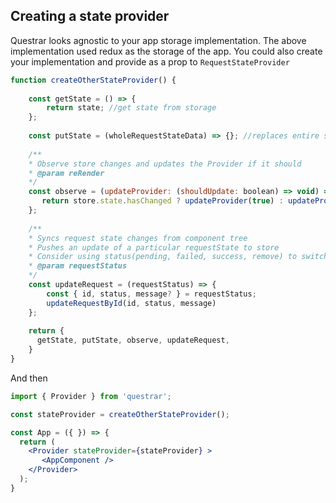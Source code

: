 
Creating a state provider
--
Questrar looks agnostic to your app storage implementation. The above implementation used redux as the storage of the app.
You could also create your implementation and provide as a prop to `RequestStateProvider`

```js
function createOtherStateProvider() {
    
    const getState = () => {
        return state; //get state from storage
    };
    
    const putState = (wholeRequestStateData) => {}; //replaces entire state
    
    /**
    * Observe store changes and updates the Provider if it should
    * @param reRender
    */
    const observe = (updateProvider: (shouldUpdate: boolean) => void) => {
       return store.state.hasChanged ? updateProvider(true) : updateProvider(false);
    };
    
    /**
    * Syncs request state changes from component tree
    * Pushes an update of a particular requestState to store
    * Consider using status(pending, failed, success, remove) to switch type of update
    * @param requestStatus
    */
    const updateRequest = (requestStatus) => {
        const { id, status, message? } = requestStatus;
        updateRequestById(id, status, message)
    };
    
    return {
      getState, putState, observe, updateRequest,
    }
}
```

And then 

```jsx harmony
import { Provider } from 'questrar';

const stateProvider = createOtherStateProvider();

const App = ({ }) => {
  return (
    <Provider stateProvider={stateProvider} >
       <AppComponent />
    </Provider>
  );
}
```
